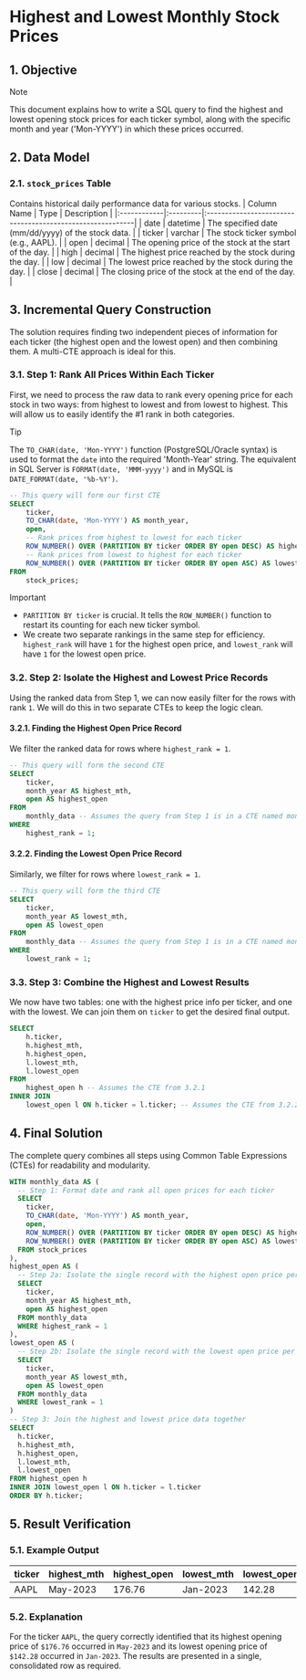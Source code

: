 # Highest and Lowest Monthly Stock Prices

## 1. Objective
> [!NOTE]
> This document explains how to write a SQL query to find the highest and lowest opening stock prices for each ticker symbol, along with the specific month and year ('Mon-YYYY') in which these prices occurred.

## 2. Data Model

### 2.1. `stock_prices` Table
Contains historical daily performance data for various stocks.
| Column Name | Type     | Description                                               |
|:------------|:---------|:----------------------------------------------------------|
| date        | datetime | The specified date (mm/dd/yyyy) of the stock data.        |
| ticker      | varchar  | The stock ticker symbol (e.g., AAPL).                     |
| open        | decimal  | The opening price of the stock at the start of the day.   |
| high        | decimal  | The highest price reached by the stock during the day.    |
| low         | decimal  | The lowest price reached by the stock during the day.     |
| close       | decimal  | The closing price of the stock at the end of the day.     |

## 3. Incremental Query Construction
The solution requires finding two independent pieces of information for each ticker (the highest open and the lowest open) and then combining them. A multi-CTE approach is ideal for this.

### 3.1. Step 1: Rank All Prices Within Each Ticker
First, we need to process the raw data to rank every opening price for each stock in two ways: from highest to lowest and from lowest to highest. This will allow us to easily identify the #1 rank in both categories.

> [!TIP]
> The `TO_CHAR(date, 'Mon-YYYY')` function (PostgreSQL/Oracle syntax) is used to format the `date` into the required 'Month-Year' string. The equivalent in SQL Server is `FORMAT(date, 'MMM-yyyy')` and in MySQL is `DATE_FORMAT(date, '%b-%Y')`.

```sql
-- This query will form our first CTE
SELECT
    ticker,
    TO_CHAR(date, 'Mon-YYYY') AS month_year,
    open,
    -- Rank prices from highest to lowest for each ticker
    ROW_NUMBER() OVER (PARTITION BY ticker ORDER BY open DESC) AS highest_rank,
    -- Rank prices from lowest to highest for each ticker
    ROW_NUMBER() OVER (PARTITION BY ticker ORDER BY open ASC) AS lowest_rank
FROM
    stock_prices;
```
> [!IMPORTANT]
> - `PARTITION BY ticker` is crucial. It tells the `ROW_NUMBER()` function to restart its counting for each new ticker symbol.
> - We create two separate rankings in the same step for efficiency. `highest_rank` will have `1` for the highest open price, and `lowest_rank` will have `1` for the lowest open price.

### 3.2. Step 2: Isolate the Highest and Lowest Price Records
Using the ranked data from Step 1, we can now easily filter for the rows with rank `1`. We will do this in two separate CTEs to keep the logic clean.

#### 3.2.1. Finding the Highest Open Price Record
We filter the ranked data for rows where `highest_rank = 1`.

```sql
-- This query will form the second CTE
SELECT
    ticker,
    month_year AS highest_mth,
    open AS highest_open
FROM
    monthly_data -- Assumes the query from Step 1 is in a CTE named monthly_data
WHERE
    highest_rank = 1;
```

#### 3.2.2. Finding the Lowest Open Price Record
Similarly, we filter for rows where `lowest_rank = 1`.
```sql
-- This query will form the third CTE
SELECT
    ticker,
    month_year AS lowest_mth,
    open AS lowest_open
FROM
    monthly_data -- Assumes the query from Step 1 is in a CTE named monthly_data
WHERE
    lowest_rank = 1;
```

### 3.3. Step 3: Combine the Highest and Lowest Results
We now have two tables: one with the highest price info per ticker, and one with the lowest. We can join them on `ticker` to get the desired final output.

```sql
SELECT
    h.ticker,
    h.highest_mth,
    h.highest_open,
    l.lowest_mth,
    l.lowest_open
FROM
    highest_open h -- Assumes the CTE from 3.2.1
INNER JOIN
    lowest_open l ON h.ticker = l.ticker; -- Assumes the CTE from 3.2.2
```

## 4. Final Solution
The complete query combines all steps using Common Table Expressions (CTEs) for readability and modularity.

```sql
WITH monthly_data AS (
  -- Step 1: Format date and rank all open prices for each ticker
  SELECT
    ticker,
    TO_CHAR(date, 'Mon-YYYY') AS month_year,
    open,
    ROW_NUMBER() OVER (PARTITION BY ticker ORDER BY open DESC) AS highest_rank,
    ROW_NUMBER() OVER (PARTITION BY ticker ORDER BY open ASC) AS lowest_rank
  FROM stock_prices
),
highest_open AS (
  -- Step 2a: Isolate the single record with the highest open price per ticker
  SELECT
    ticker,
    month_year AS highest_mth,
    open AS highest_open
  FROM monthly_data
  WHERE highest_rank = 1
),
lowest_open AS (
  -- Step 2b: Isolate the single record with the lowest open price per ticker
  SELECT
    ticker,
    month_year AS lowest_mth,
    open AS lowest_open
  FROM monthly_data
  WHERE lowest_rank = 1
)
-- Step 3: Join the highest and lowest price data together
SELECT
  h.ticker,
  h.highest_mth,
  h.highest_open,
  l.lowest_mth,
  l.lowest_open
FROM highest_open h
INNER JOIN lowest_open l ON h.ticker = l.ticker
ORDER BY h.ticker;
```

## 5. Result Verification

### 5.1. Example Output
| ticker | highest_mth | highest_open | lowest_mth | lowest_open |
|:-------|:------------|:-------------|:-----------|:------------|
| AAPL   | May-2023    | 176.76       | Jan-2023   | 142.28      |

### 5.2. Explanation
For the ticker `AAPL`, the query correctly identified that its highest opening price of `$176.76` occurred in `May-2023` and its lowest opening price of `$142.28` occurred in `Jan-2023`. The results are presented in a single, consolidated row as required.
